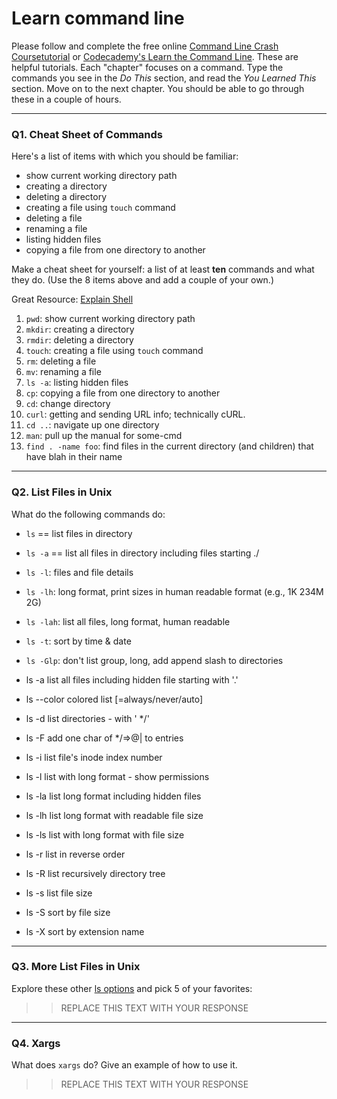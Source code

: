 # Learn command line

Please follow and complete the free online [Command Line Crash Coursetutorial](https://web.archive.org/web/20160708171659/http://cli.learncodethehardway.org/book/) or [Codecademy's Learn the Command Line](https://www.codecademy.com/learn/learn-the-command-line). These are helpful tutorials. Each "chapter" focuses on a command. Type the commands you see in the _Do This_ section, and read the _You Learned This_ section. Move on to the next chapter. You should be able to go through these in a couple of hours.

---

### Q1.  Cheat Sheet of Commands  

Here's a list of items with which you should be familiar:  
* show current working directory path
* creating a directory
* deleting a directory
* creating a file using `touch` command
* deleting a file
* renaming a file
* listing hidden files
* copying a file from one directory to another

Make a cheat sheet for yourself: a list of at least **ten** commands and what they do.  (Use the 8 items above and add a couple of your own.)  

Great Resource: [Explain Shell](https://explainshell.com/)

1. `pwd`: show current working directory path
2. `mkdir`: creating a directory
3. `rmdir`: deleting a directory
4. `touch`: creating a file using `touch` command
5. `rm`: deleting a file
6. `mv`: renaming a file
7. `ls -a`: listing hidden files
8. `cp`: copying a file from one directory to another
9. `cd`: change directory
10. `curl`: getting and sending URL info; technically cURL.
11. `cd ..`: navigate up one directory
12. `man`: pull up the manual for some-cmd
13. `find . -name foo`: find files in the current directory (and children) that
  have blah in their name

---

### Q2.  List Files in Unix   

What do the following commands do:  
* `ls` == list files in directory
* `ls -a`  == list all files in directory including files starting ./
* `ls -l`: files and file details  
* `ls -lh`: long format, print sizes in human readable format (e.g., 1K 234M 2G)  
* `ls -lah`: list all files, long format, human readable
* `ls -t`: sort by time & date  
* `ls -Glp`: don't list group, long, add append slash to directories  

* ls -a	list all files including hidden file starting with '.'
* ls --color	colored list [=always/never/auto]
* ls -d	list directories - with ' \*/'
* ls -F	add one char of \*/=>@| to entries
* ls -i	list file's inode index number
* ls -l	list with long format - show permissions
* ls -la	list long format including hidden files
* ls -lh	list long format with readable file size
* ls -ls	list with long format with file size
* ls -r	list in reverse order
* ls -R	list recursively directory tree
* ls -s	list file size
* ls -S	sort by file size
* ls -X	sort by extension name

---

### Q3.  More List Files in Unix  

Explore these other [ls options](http://www.techonthenet.com/unix/basic/ls.php) and pick 5 of your favorites:

> > REPLACE THIS TEXT WITH YOUR RESPONSE

---

### Q4.  Xargs   

What does `xargs` do? Give an example of how to use it.

> > REPLACE THIS TEXT WITH YOUR RESPONSE
